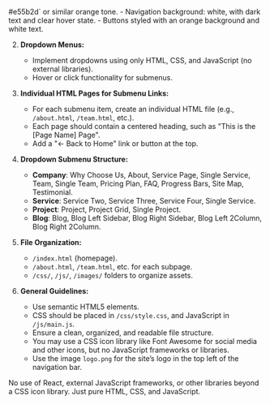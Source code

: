 #e55b2d` or similar orange tone.
     - Navigation background: white, with dark text and clear hover state.
     - Buttons styled with an orange background and white text.

2. **Dropdown Menus:**
   - Implement dropdowns using only HTML, CSS, and JavaScript (no external libraries).
   - Hover or click functionality for submenus.

3. **Individual HTML Pages for Submenu Links:**
   - For each submenu item, create an individual HTML file (e.g., `/about.html`, `/team.html`, etc.).
   - Each page should contain a centered heading, such as "This is the [Page Name] Page".
   - Add a "← Back to Home" link or button at the top.

4. **Dropdown Submenu Structure:**
   - **Company**: Why Choose Us, About, Service Page, Single Service, Team, Single Team, Pricing Plan, FAQ, Progress Bars, Site Map, Testimonial.
   - **Service**: Service Two, Service Three, Service Four, Single Service.
   - **Project**: Project, Project Grid, Single Project.
   - **Blog**: Blog, Blog Left Sidebar, Blog Right Sidebar, Blog Left 2Column, Blog Right 2Column.

5. **File Organization:**
   - `/index.html` (homepage).
   - `/about.html`, `/team.html`, etc. for each subpage.
   - `/css/`, `/js/`, `/images/` folders to organize assets.

6. **General Guidelines:**
   - Use semantic HTML5 elements.
   - CSS should be placed in `/css/style.css`, and JavaScript in `/js/main.js`.
   - Ensure a clean, organized, and readable file structure.
   - You may use a CSS icon library like Font Awesome for social media and other icons, but no JavaScript frameworks or libraries.
   - Use the image `logo.png` for the site’s logo in the top left of the navigation bar.

No use of React, external JavaScript frameworks, or other libraries beyond a CSS icon library. Just pure HTML, CSS, and JavaScript.